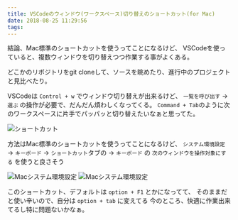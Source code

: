 ```yaml
---
title: VSCodeのウィンドウ(ワークスペース)切り替えのショートカット(for Mac)
date: 2018-08-25 11:29:56
tags:
---
```


結論、Mac標準のショートカットを使うってことになるけど、
VSCodeを使っていると、複数ウィンドウを切り替えつつ作業する事がよくある。

どこかのリポジトリをgit cloneして、ソースを眺めたり、進行中のプロジェクトと見比べたり。

VSCodeは `Control + w` でウィンドウ切り替えが出来るけど、
`一覧を呼び出す` → `選ぶ` の操作が必要で、だんだん煩わしくなってくる。
`Command + Tab`のように次のワークスペースに片手でパッパッと切り替えたいなぁと思ってた。

![ショートカット](/blog/images/vscode-shortcuts.png)

方法はMac標準のショートカットを使うってことになるけど、
`システム環境設定` → `キーボード` → `ショートカット`タブの → `キーボード` の `次のウィンドウを操作対象にする`
を使うと良さそう

![Macシステム環境設定](/blog/images/vscode-image1.png)
![Macシステム環境設定](/blog/images/vscode-image2.png)

このショートカット、デフォルトは `option + F1` とかになってて、
そのままだと使い辛いので、自分は `option + tab` に変えてる
今のところ、快適に作業出来てるし特に問題ないかなぁ。
